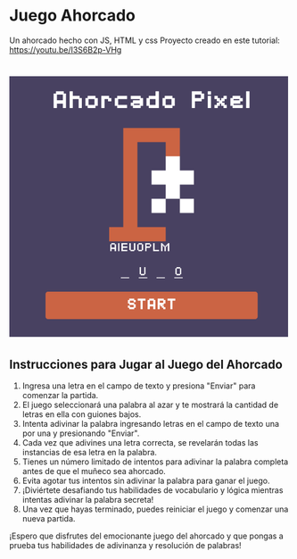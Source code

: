 # Juego Ahorcado

Un ahorcado hecho con JS, HTML y css Proyecto creado en este tutorial: https://youtu.be/I3S6B2p-VHg

<h1>
  <img src="src/Img/img-readme.png" alt="Img ahorcado" width="500">
</h1>

## Instrucciones para Jugar al Juego del Ahorcado 

1. Ingresa una letra en el campo de texto y presiona "Enviar" para comenzar la partida.
2. El juego seleccionará una palabra al azar y te mostrará la cantidad de letras en ella con guiones bajos.
3. Intenta adivinar la palabra ingresando letras en el campo de texto una por una y presionando "Enviar".
4. Cada vez que adivines una letra correcta, se revelarán todas las instancias de esa letra en la palabra.
5. Tienes un número limitado de intentos para adivinar la palabra completa antes de que el muñeco sea ahorcado.
6. Evita agotar tus intentos sin adivinar la palabra para ganar el juego.
7. ¡Diviértete desafiando tus habilidades de vocabulario y lógica mientras intentas adivinar la palabra secreta!
8. Una vez que hayas terminado, puedes reiniciar el juego y comenzar una nueva partida.

¡Espero que disfrutes del emocionante juego del ahorcado y que pongas a prueba tus habilidades de adivinanza y resolución de palabras!





